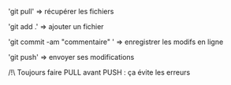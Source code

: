 

'git pull' => récupérer les fichiers

'git add .' => ajouter un fichier

'git commit -am "commentaire" ' => enregistrer les modifs en ligne

'git push' => envoyer ses modifications




/!\ Toujours faire PULL avant PUSH : ça évite les erreurs

